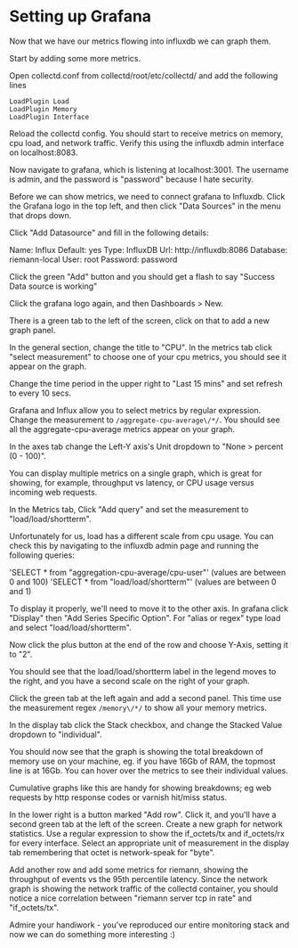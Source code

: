# Setting up Grafana

Now that we have our metrics flowing into influxdb we can graph them.

Start by adding some more metrics. 

Open collectd.conf from collectd/root/etc/collectd/ and add the following lines

```
LoadPlugin Load
LoadPlugin Memory
LoadPlugin Interface
```

Reload the collectd config. You should start to receive metrics on memory, cpu load, and network traffic. Verify this using the influxdb admin interface on localhost:8083.

Now navigate to grafana, which is listening at localhost:3001. The username is admin, and the password is "password" because I hate security.

Before we can show metrics, we need to connect grafana to Influxdb. Click the Grafana logo in the top left, and then click "Data Sources" in the menu that drops down.

Click "Add Datasource" and fill in the following details:

Name: Influx
Default: yes
Type: InfluxDB
Url: http://influxdb:8086
Database: riemann-local
User: root
Password: password


Click the green "Add" button and you should get a flash to say "Success
Data source is working"

Click the grafana logo again, and then Dashboards > New.

There is a green tab to the left of the screen, click on that to add a new graph panel. 

In the general section, change the title to "CPU".
In the metrics tab click "select measurement" to choose one of your cpu metrics, you should see it appear on the graph.

Change the time period in the upper right to "Last 15 mins" and set refresh to every 10 secs.

Grafana and Influx allow you to select metrics by regular expression. Change the measurement to `/aggregate-cpu-average\/*/`. You should see all the aggregate-cpu-average metrics appear on your graph.

In the axes tab change the Left-Y axis's Unit dropdown to "None > percent (0 - 100)".

You can display multiple metrics on a single graph, which is great for showing, for example, throughput vs latency, or CPU usage versus incoming web requests.

In the Metrics tab, Click "Add query" and set the measurement to "load/load/shortterm". 

Unfortunately for us, load has a different scale from cpu usage. You can check this by navigating to the influxdb admin page and running the following queries:

'SELECT * from "aggregation-cpu-average/cpu-user"' (values are between 0 and 100)
'SELECT * from "load/load/shortterm"' (values are between 0 and 1)

To display it properly, we'll need to move it to the other axis. In grafana click "Display" then "Add Series Specific Option". For "alias or regex" type load and select "load/load/shortterm".

Now click the plus button at the end of the row and choose Y-Axis, setting it to "2".

You should see that the load/load/shortterm label in the legend moves to the right, and you have a second scale on the right of your graph.


Click the green tab at the left again and add a second panel. This time use the measurement regex `/memory\/*/` to show all your memory metrics.

In the display tab click the Stack checkbox, and change the Stacked Value dropdown to "individual".

You should now see that the graph is showing the total breakdown of memory use on your machine, eg. if you have 16Gb of RAM, the topmost line is at 16Gb. You can hover over the metrics to see their individual values.

Cumulative graphs like this are handy for showing breakdowns; eg web requests by http response codes or varnish hit/miss status.

In the lower right is a button marked "Add row". Click it, and you'll have a second green tab at the left of the screen. Create a new graph for network statistics. Use a regular expression to show the if_octets/tx and if_octets/rx for every interface. Select an appropriate unit of measurement in the display tab remembering that octet is network-speak for "byte".


Add another row and add some metrics for riemann, showing the throughput of events vs the 95th percentile latency. Since the network graph is showing the network traffic of the collectd container, you should notice a nice correlation between "riemann server tcp in rate" and "if_octets/tx".

Admire your handiwork - you've reproduced our entire monitoring stack and now we can do something more interesting :)
